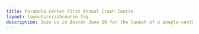 ```yaml
---
title: Parabola Center First Annual Crash Course
layout: layouts/crashcourse-faq
description: Join us in Boston June 10 for the launch of a people-centered legalization movement.
---
```

